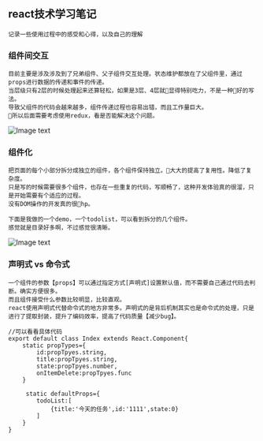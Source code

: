 ## react技术学习笔记 
```
记录一些使用过程中的感受和心得，以及自己的理解
```

### 组件间交互
```
目前主要是涉及涉及到了兄弟组件、父子组件交互处理。状态维护都放在了父组件里，通过props进行数据的传递和事件的传递。
当层级只有2层的时候处理起来还算轻松，如果是3层、4层就显得特别吃力，不是一种好的写法。
导致父组件的代码会越来越多，组件传递过程也容易出错，而且工作量巨大。
所以后面需要考虑使用redux，看是否能解决这个问题。
```
![Image text](https://raw.githubusercontent.com/bigerfe/react-demos/rd01/src/page/follaw/img/comsjh.png)


### 组件化
```
把页面的每个小部分拆分成独立的组件，各个组件保持独立。大大的提高了复用性。降低了复杂度。
只是写的时候需要很多个组件，也存在一些重复的代码，写顺畅了，这种开发体验真的很溜，只是开始需要有个适应的过程。
没有DOM操作的开发真的很hp。
```
```
下面是我做的一个demo，一个todolist，可以看到拆分的几个组件。
感觉就是目录好多啊，不过感觉很清晰。
```
![Image text](https://raw.githubusercontent.com/bigerfe/react-demos/rd01/src/page/follaw/img/coms1.png)




### 声明式 vs 命令式
```
一个组件的参数【props】可以通过指定方式[声明式]设置默认值，而不需要自己通过代码去判断。确实方便很多。
而且组件接受什么参数比较明显，比较直观。
react使用声明式代替命令式的地方非常多。声明式的是背后机制其实也是命令式的处理，只是进行了提取封装，提升了编码效率，提高了代码质量【减少bug】。

```
```
//可以看看具体代码
export default class Index extends React.Component{
    static propTypes={
        id:propTpyes.string,
        title:propTpyes.string,
        state:propTpyes.number,
        onItemDelete:propTpyes.func
    }

     static defaultProps={
        todoList:[
            {title:'今天的任务',id:'1111',state:0}
        ]
    }
}
```
